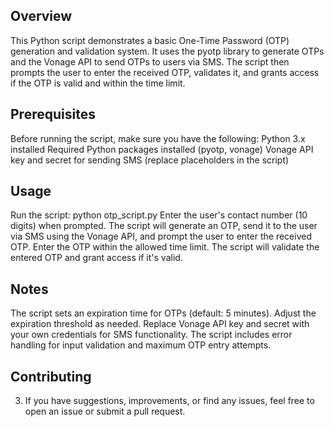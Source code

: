 ## Overview
This Python script demonstrates a basic One-Time Password (OTP) generation and validation system. It uses the pyotp library to generate OTPs and the Vonage API to send OTPs to users via SMS. The script then prompts the user to enter the received OTP, validates it, and grants access if the OTP is valid and within the time limit.

## Prerequisites
Before running the script, make sure you have the following:
Python 3.x installed
Required Python packages installed (pyotp, vonage)
Vonage API key and secret for sending SMS (replace placeholders in the script)

## Usage
Run the script: python otp_script.py
Enter the user's contact number (10 digits) when prompted.
The script will generate an OTP, send it to the user via SMS using the Vonage API, and prompt the user to enter the received OTP.
Enter the OTP within the allowed time limit.
The script will validate the entered OTP and grant access if it's valid.

## Notes
The script sets an expiration time for OTPs (default: 5 minutes). Adjust the expiration threshold as needed.
Replace Vonage API key and secret with your own credentials for SMS functionality.
The script includes error handling for input validation and maximum OTP entry attempts.

## Contributing
3. If you have suggestions, improvements, or find any issues, feel free to open an issue or submit a pull request.